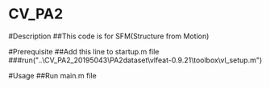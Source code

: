 
# CV_PA2

#Description
##This code is for SFM(Structure from Motion)

#Prerequisite
##Add this line to startup.m file
###run("..\CV_PA2_20195043\PA2dataset\vlfeat-0.9.21\toolbox\vl_setup.m")

#Usage
##Run main.m file
